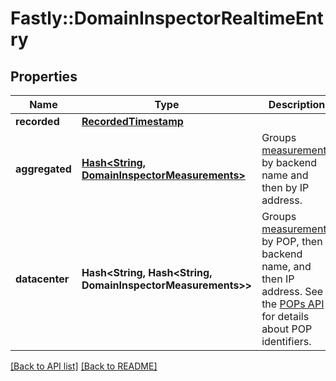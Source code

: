 # Fastly::DomainInspectorRealtimeEntry

## Properties

| Name | Type | Description | Notes |
| ---- | ---- | ----------- | ----- |
| **recorded** | [**RecordedTimestamp**](RecordedTimestamp.md) |  | [optional] |
| **aggregated** | [**Hash&lt;String, DomainInspectorMeasurements&gt;**](DomainInspectorMeasurements.md) | Groups [measurements](#measurements-data-model) by backend name and then by IP address. | [optional] |
| **datacenter** | **Hash&lt;String, Hash&lt;String, DomainInspectorMeasurements&gt;&gt;** | Groups [measurements](#measurements-data-model) by POP, then backend name, and then IP address. See the [POPs API](https://www.fastly.com/documentation/reference/api/utils/pops/) for details about POP identifiers. | [optional] |

[[Back to API list]](../../README.md#endpoints) [[Back to README]](../../README.md)

